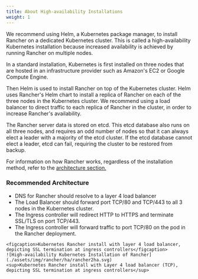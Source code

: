 ```yaml
---
title: About High-availability Installations
weight: 1
---
```


We recommend using Helm, a Kubernetes package manager, to install Rancher on a dedicated Kubernetes cluster. This is called a high-availability Kubernetes installation because increased availability is achieved by running Rancher on multiple nodes.

In a standard installation, Kubernetes is first installed on three nodes that are hosted in an infrastructure provider such as Amazon's EC2 or Google Compute Engine.

Then Helm is used to install Rancher on top of the Kubernetes cluster. Helm uses Rancher's Helm chart to install a replica of Rancher on each of the three nodes in the Kubernetes cluster. We recommend using a load balancer to direct traffic to each replica of Rancher in the cluster, in order to increase Rancher's availability.

The Rancher server data is stored on etcd. This etcd database also runs on all three nodes, and requires an odd number of nodes so that it can always elect a leader with a majority of the etcd cluster. If the etcd database cannot elect a leader, etcd can fail, requiring the cluster to be restored from backup.

For information on how Rancher works, regardless of the installation method, refer to the [architecture section.]({{<baseurl>}}/rancher/v2.6/en/overview/architecture)

### Recommended Architecture

- DNS for Rancher should resolve to a layer 4 load balancer
- The Load Balancer should forward port TCP/80 and TCP/443 to all 3 nodes in the Kubernetes cluster.
- The Ingress controller will redirect HTTP to HTTPS and terminate SSL/TLS on port TCP/443.
- The Ingress controller will forward traffic to port TCP/80 on the pod in the Rancher deployment.
```img
<figcaption>Kubernetes Rancher install with layer 4 load balancer, depicting SSL termination at ingress controllers</figcaption>
![High-availability Kubernetes Installation of Rancher](./assets/img/rancher/ha/rancher2ha.svg)
<sup>Kubernetes Rancher install with Layer 4 load balancer (TCP), depicting SSL termination at ingress controllers</sup>
```